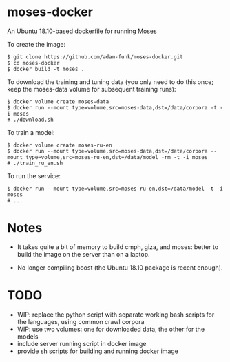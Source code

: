 # moses-docker
An Ubuntu 18.10-based dockerfile for running [Moses](http://www.statmt.org/moses)

To create the image:

    $ git clone https://github.com/adam-funk/moses-docker.git
    $ cd moses-docker
    $ docker build -t moses .

To download the training and tuning data (you only need to do this once; keep the moses-data volume for subsequent training runs):

    $ docker volume create moses-data
    $ docker run --mount type=volume,src=moses-data,dst=/data/corpora -t -i moses
    # ./download.sh

To train a model:
   
    $ docker volume create moses-ru-en
    $ docker run --mount type=volume,src=moses-data,dst=/data/corpora --mount type=volume,src=moses-ru-en,dst=/data/model -rm -t -i moses
    # ./train_ru_en.sh

To run the service:

    $ docker run --mount type=volume,src=moses-ru-en,dst=/data/model -t -i moses
    # ...

# Notes

- It takes quite a bit of memory to build cmph, giza, and moses: better to build the image on the server than on a laptop.

- No longer compiling boost (the Ubuntu 18.10 package is recent enough).


# TODO

- WIP: replace the python script with separate working bash scripts for the languages, using common crawl corpora
- WIP: use two volumes: one for downloaded data, the other for the models
- include server running script in docker image
- provide sh scripts for building and running docker image
